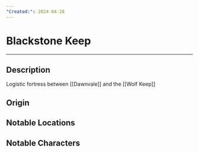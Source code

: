 ```yaml
---
"Created:": 2024-04-28
---
```

# Blackstone Keep
---
## Description

Logistic fortress between [[Dawnvale]] and the [[Wolf Keep]]


## Origin





## Notable Locations





## Notable Characters

